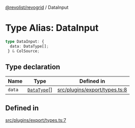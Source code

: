 [@revolist/revogrid](README.md) / DataInput

# Type Alias: DataInput

```ts
type DataInput: {
  data: DataType[];
 } & ColSource;
```

## Type declaration

| Name | Type | Defined in |
| ------ | ------ | ------ |
| `data` | [`DataType`](TypeAlias.DataType.md)[] | [src/plugins/export/types.ts:8](https://github.com/revolist/revogrid/blob/6916c62aedeba77f36804fdc386f78e588e18412/src/plugins/export/types.ts#L8) |

## Defined in

[src/plugins/export/types.ts:7](https://github.com/revolist/revogrid/blob/6916c62aedeba77f36804fdc386f78e588e18412/src/plugins/export/types.ts#L7)
